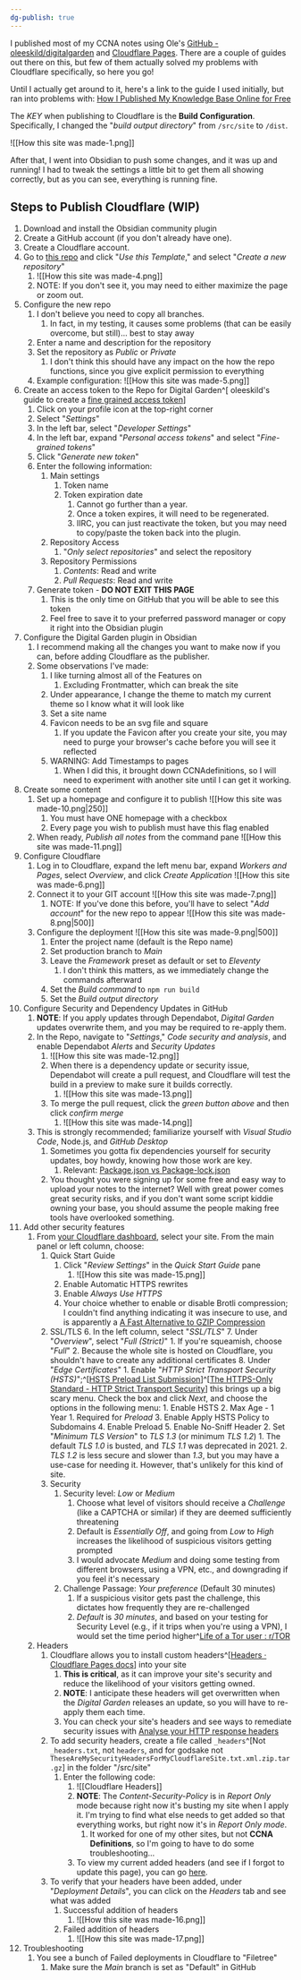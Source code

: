 ```yaml
---
dg-publish: true
---
```

I published most of my CCNA notes using Ole's [GitHub - oleeskild/digitalgarden](https://github.com/oleeskild/digitalgarden) and [Cloudflare Pages](https://pages.cloudflare.com/). There are a couple of guides out there on this, but few of them actually solved my problems with Cloudflare specifically, so here you go!

Until I actually get around to it, here's a link to the guide I used initially, but ran into problems with: [How I Published My Knowledge Base Online for Free](https://sharaf.cc/40-49-toolbox/40-note-taking/40-01-obsidian/guides/publish-obsidian-vault-for-free/)

The *KEY* when publishing to Cloudflare is the **Build Configuration**. Specifically, I changed the "_build output directory_" from `/src/site` to `/dist`.

![[How this site was made-1.png]]

After that, I went into Obsidian to push some changes, and it was up and running! I had to tweak the settings a little bit to get them all showing correctly, but as you can see, everything is running fine.

## Steps to Publish Cloudflare (WIP)
1. Download and install the Obsidian community plugin
2. Create a GitHub account (if you don't already have one).
3. Create a Cloudflare account.
4. Go to [this repo](https://github.com/oleeskild/digitalgarden) and click "*Use this Template*," and select "*Create a new repository*"
	1. ![[How this site was made-4.png]]
	2. NOTE: If you don't see it, you may need to either maximize the page or zoom out.
5. Configure the new repo
	1. I don't believe you need to copy all branches.
		1. In fact, in my testing, it causes some problems (that can be easily overcome, but still)... best to stay away
	2. Enter a name and description for the repository
	3. Set the repository as *Public* or *Private*
		1. I don't think this should have any impact on the how the repo functions, since you give explicit permission to everything
	4. Example configuration: 
	   ![[How this site was made-5.png]]
6. Create an access token to the Repo for Digital Garden^[ oleeskild's guide to create a [fine grained access token](https://dg-docs.ole.dev/advanced/fine-grained-access-token/)]
	1. Click on your profile icon at the top-right corner
	2. Select "*Settings*"
	3. In the left bar, select "*Developer Settings*"
	4. In the left bar, expand "*Personal access tokens*" and select "*Fine-grained tokens*"
	5. Click "*Generate new token*"
	6. Enter the following information:
		1. Main settings
			1. Token name
			2. Token expiration date
				1. Cannot go further than a year.
				2. Once a token expires, it will need to be regenerated.
				3. IIRC, you can just reactivate the token, but you may need to copy/paste the token back into the plugin.
		2. Repository Access
			1. "*Only select repositories*" and select the repository
		3. Repository Permissions
			1. *Contents*: Read and write
			2. *Pull Requests*: Read and write
	7. Generate token - **DO NOT EXIT THIS PAGE**
		1. This is the only time on GitHub that you will be able to see this token
		2. Feel free to save it to your preferred password manager or copy it right into the Obsidian plugin
7. Configure the Digital Garden plugin in Obsidian
	1. I recommend making all the changes you want to make now if you can, before adding Cloudflare as the publisher.
	2. Some observations I've made:
		1. I like turning almost all of the Features on
			1. Excluding Frontmatter, which can break the site
		2. Under appearance, I change the theme to match my current theme so I know what it will look like
		3. Set a site name
		4. Favicon needs to be an svg file and square
			1. If you update the Favicon after you create your site, you may need to purge your browser's cache before you will see it reflected
		5. WARNING: Add Timestamps to pages
			1. When I did this, it brought down CCNAdefinitions, so I will need to experiment with another site until I can get it working.
8. Create some content
	1. Set up a homepage and configure it to publish
	   ![[How this site was made-10.png|250]]
		1. You must have ONE homepage with a checkbox
		2. Every page you wish to publish must have this flag enabled 
	2. When ready, *Publish all notes* from the command pane
	   ![[How this site was made-11.png]]
9. Configure Cloudflare
	1. Log in to Cloudflare, expand the left menu bar, expand *Workers and Pages*, select *Overview*, and click *Create Application*
	   ![[How this site was made-6.png]]
	2. Connect it to your GIT account
	   ![[How this site was made-7.png]]
		1. NOTE: If you've done this before, you'll have to select "*Add account*" for the new repo to appear 
		   ![[How this site was made-8.png|500]]
	3. Configure the deployment 
	   ![[How this site was made-9.png|500]]
		1. Enter the project name (default is the Repo name)
		2. Set production branch to *Main*
		3. Leave the *Framework* preset as default or set to *Eleventy*
			1. I don't think this matters, as we immediately change the commands afterward
		4. Set the *Build command* to `npm run build`
		5. Set the *Build output directory*
10. Configure Security and Dependency Updates in GitHub
	1. **NOTE**: If you apply updates through Dependabot, *Digital Garden* updates overwrite them, and you may be required to re-apply them.
	2. In the Repo, navigate to "*Settings*," *Code security and analysis*, and enable Dependabot *Alerts* and *Security Updates*
		1. ![[How this site was made-12.png]]
		2. When there is a dependency update or security issue, Dependabot will create a pull request, and Cloudflare will test the build in a preview to make sure it builds correctly.
			1. ![[How this site was made-13.png]]
		3. To merge the pull request, click the *green button above* and then click *confirm merge*
			1. ![[How this site was made-14.png]]
	3. This is strongly recommended; familiarize yourself with *Visual Studio Code*, Node.js, and *GitHub Desktop*
		1. Sometimes you gotta fix dependencies yourself for security updates, boy howdy, knowing how those work are key.
			1. Relevant: [Package.json vs Package-lock.json](https://www.atatus.com/blog/package-json-vs-package-lock-json/)
		2. You thought you were signing up for some free and easy way to upload your notes to the internet? Well with great power comes great security risks, and if you don't want some script kiddie owning your base, you should assume the people making free tools have overlooked something.
12. Add other security features
	1. From [your Cloudflare dashboard](https://dash.cloudflare.com), select your site. From the main panel or left column, choose:
		1. Quick Start Guide
			1. Click "*Review Settings*" in the *Quick Start Guide* pane
				1. ![[How this site was made-15.png]]
			2. Enable Automatic HTTPS rewrites
			3. Enable *Always Use HTTPS*
			4. Your choice whether to enable or disable Brotli compression; I couldn't find anything indicating it was insecure to use, and is apparently a [A Fast Alternative to GZIP Compression](https://kinsta.com/blog/brotli-compression/)
		2. SSL/TLS
			6. In the left column, select "*SSL/TLS*"
			7. Under "*Overview*", select "*Full (Strict)*"
				1. If you're squeamish, choose "*Full*"
				2. Because the whole site is hosted on Cloudflare, you shouldn't have to create any additional certificates
			8. Under "*Edge Certificates*"
				1. Enable "*HTTP Strict Transport Security (HSTS)*";^[[HSTS Preload List Submission](https://hstspreload.org)]^[[The HTTPS-Only Standard - HTTP Strict Transport Security](https://https.cio.gov/hsts/)] this brings up a big scary menu. Check the box and click *Next*, and choose the options in the following menu:
					1. Enable HSTS
					2. Max Age - 1 Year
						1. Required for *Preload*
					3. Enable Apply HSTS Policy to Subdomains
					4. Enable Preload
					5. Enable No-Sniff Header
				2. Set "*Minimum TLS Version*" to *TLS 1.3* (or minimum *TLS 1.2*)
					1. The default *TLS 1.0* is busted, and *TLS 1.1* was deprecated in 2021.
					2. *TLS 1.2* is less secure and slower than *1.3*, but you may have a use-case for needing it. However, that's unlikely for this kind of site.
		3. Security
			1. Security level: *Low* or *Medium*
				1. Choose what level of visitors should receive a *Challenge* (like a CAPTCHA or similar) if they are deemed sufficiently threatening
				2. Default is *Essentially Off*, and going from *Low* to *High* increases the likelihood of suspicious visitors getting prompted
				3. I would advocate *Medium* and doing some testing from different browsers, using a VPN, etc., and downgrading if you feel it's necessary
			2. Challenge Passage: *Your preference* (Default 30 minutes)
				1. If a suspicious visitor gets past the challenge, this dictates how frequently they are re-challenged
				2. *Default* is *30* *minutes*, and based on your testing for Security Level (e.g., if it trips when you're using a VPN), I would set the time period higher^[Life of a Tor user : r/TOR](https://www.reddit.com/r/TOR/comments/187rfbh/life_of_a_tor_user/)
	2. Headers
		1. Cloudflare allows you to install custom headers^[[Headers · Cloudflare Pages docs](https://developers.cloudflare.com/pages/platform/headers/)] into your site
			1. **This is critical**, as it can improve your site's security and reduce the likelihood of your visitors getting owned.
			2. **NOTE**: I anticipate these headers will get overwritten when the *Digital Garden* releases an update, so you will have to re-apply them each time.
			3. You can check your site's headers and see ways to remediate security issues with [Analyse your HTTP response headers](https://securityheaders.com)
		2. To add security headers, create a file called `_headers`^[Not `_headers.txt`, not `headers`, and for godsake not `TheseAreMySecurityHeadersForMyCloudflareSite.txt.xml.zip.tar.gz`] in the folder "/src/site"
			1. Enter the following code: 
				1. ![[Cloudflare Headers]]
				2. **NOTE**: The *Content-Security-Policy* is in *Report Only* mode because right now it's busting my site when I apply it. I'm trying to find what else needs to get added so that everything works, but right now it's in *Report Only mode*.
					1. It worked for one of my other sites, but not **CCNA Definitions**, so I'm going to have to do some troubleshooting... 
				3. To view my current added headers (and see if I forgot to update this page), you can go [here](https://github.com/WiseGuru/ccna-definitions/blob/main/src/site/_headers).
		3. To verify that your headers have been added, under "*Deployment Details*", you can click on the *Headers* tab and see what was added
			1. Successful addition of headers
				1. ![[How this site was made-16.png]]
			2. Failed addition of headers
				1. ![[How this site was made-17.png]]
13. Troubleshooting
	1. You see a bunch of Failed deployments in Cloudflare to "Filetree"
		1. Make sure the *Main* branch is set as "Default" in GitHub







